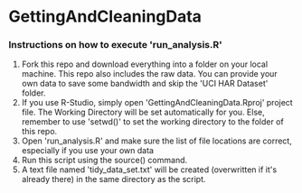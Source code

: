 GettingAndCleaningData
======================

### Instructions on how to execute 'run_analysis.R'

1. Fork this repo and download everything into a folder on your local machine. This repo also includes the raw data. You can provide your own data to save some bandwidth and skip the 'UCI HAR Dataset' folder.
2. If you use R-Studio, simply open 'GettingAndCleaningData.Rproj' project file. The Working Directory will be set automatically for you. Else, remember to use 'setwd()' to set the working directory to the folder of this repo.
3. Open 'run_analysis.R' and make sure the list of file locations are correct, especially if you use your own data
4. Run this script using the source() command.
5. A text file named 'tidy_data_set.txt' will be created (overwritten if it's already there) in the same directory as the script.

